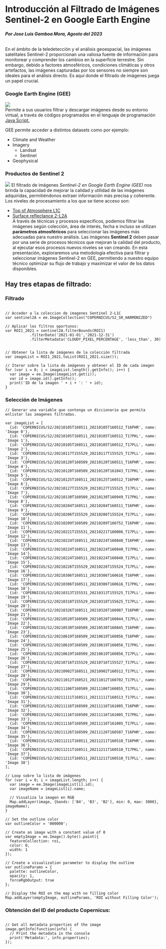 # Introducción al Filtrado de Imágenes Sentinel-2 en Google Earth Engine 

###### **Por Jose Luis Gamboa Mora, Agosto del 2023**
En el ámbito de la teledetección y el análisis geoespacial, las imágenes satelitales Sentinel-2 proporcionan una valiosa fuente de información para monitorear y comprender los cambios en la superficie terrestre. Sin embargo, debido a factores atmosféricos, condiciones climáticas y otros artefactos, las imágenes capturadas por los sensores no
siempre son ideales para el análisis directo. Es aquí donde el filtrado de imágenes juega un papel crucial.  
### Google Earth Engine (GEE)
[![](https://developers.google.com/static/earth-engine/images/datasets/copernicus_s2_sr_1280_856.jpg)](https://developers.google.com/earth-engine/datasets/catalog/sentinel)  
Permite a sus usuarios filtrar y descargar imágenes desde su entorno virtual, a través de códigos programados en el lenguaje de programación [Java Script.](https://developer.mozilla.org/es/docs/Learn/JavaScript/First_steps/What_is_JavaScript)  

GEE permite acceder a distintos datasets como por ejemplo:  
- Climate and Weather
- Imagery
  - Landsat
  - Sentinel
- Geophysical

### Productos de Sentinel 2 
[![](https://sentinel.esa.int/documents/247904/266422/Sentinel-2+Processing+Levels+Overview+%28up+to+L2A%29.png/d6743f9c-b43a-b6b0-4c4e-7d89b3f5e5e4?t=1677240675567)](https://sentinel.esa.int/web/sentinel/user-guides/sentinel-2-msi/processing-levels)
El filtrado de imágenes *Sentinel-2  en Google Earth Engine (GEE)* nos brinda la capacidad de mejorar la calidad y utilidad de las imágenes adquiridas, permitiéndonos extraer información más precisa y coherente.  
Los niveles de procesamiento a los que se tiene acceso son:
- [Top of Atmosphere L1C](https://developers.google.com/earth-engine/datasets/catalog/COPERNICUS_S2_HARMONIZED)
- [Surface reflectance 2-L2A](https://developers.google.com/earth-engine/datasets/catalog/COPERNICUS_S2_SR_HARMONIZED)  
A través de técnicas y procesos específicos, podemos filtrar las imágenes según colección, área de interés, fecha e incluso se utilizan **parámetros atmosféricos** para seleccionar las imágenes más adecuadas para nuestro análisis. Las imágenes **Sentinel 2** deben pasar por una serie de procesos técnicos que mejoran la calidad del producto, al ejecutar esos procesos nuevos niveles se van creando. 
En esta presentación, exploraremos una metodología efectiva para filtrar y seleccionar imágenes Sentinel-2 en GEE, permitiendo a nuestro equipo técnico optimizar su flujo de trabajo y maximizar el valor de los datos disponibles.

## Hay tres etapas de filtrado:
### Filtrado
```// Agregar la variable ROI o Area de Interes... Se debe subir a GEE.

// Acceder a la coleccion de imagenes Sentinel 2-L1C
var sentinel2A = ee.ImageCollection("COPERNICUS/S2_SR_HARMONIZED")

// Aplicar los filtros oportunos:
var ROI1_2021 = sentinel2A.filterBounds(ROI1)
           .filterDate('2021-01-01','2021-12-31')
           .filterMetadata('CLOUDY_PIXEL_PERCENTAGE', 'less_than', 30)
           

// Obtener la lista de imágenes de la colección filtrada
var imageList = ROI1_2021.toList(ROI1_2021.size());

// Iterar sobre la lista de imágenes y obtener el ID de cada imagen
for (var i = 0; i < imageList.length().getInfo(); i++) {
  var image = ee.Image(imageList.get(i));
  var id = image.id().getInfo();
  print('ID de la imagen ' + i + ': ' + id);
}
```
### Selección de Imágenes
```// Primero agregar mi variable ROI
// Generar una variable que contenga un diccionario que permita enlistar las imagenes filtradas.

var imageList = [
  {id: 'COPERNICUS/S2/20210105T160511_20210105T160512_T16PHR', name: 'Image 0'},
  {id: 'COPERNICUS/S2/20210105T160511_20210105T160512_T17PKL', name: 'Image 1'},
  {id: 'COPERNICUS/S2/20210105T160511_20210105T160512_T17PLL', name: 'Image 2'},
  {id: 'COPERNICUS/S2/20210117T155529_20210117T155525_T17PLL', name: 'Image 3'},
  {id: 'COPERNICUS/S2/20210120T160509_20210120T160511_T16PHR', name: 'Image 4'},
  {id: 'COPERNICUS/S2/20210120T160509_20210120T161043_T17PKL', name: 'Image 5'},
  {id: 'COPERNICUS/S2/20210125T160511_20210125T160512_T16PHR', name: 'Image 6'},
  {id: 'COPERNICUS/S2/20210127T155529_20210127T155525_T17PLL', name: 'Image 7'},
  {id: 'COPERNICUS/S2/20210130T160509_20210130T160949_T17PKL', name: 'Image 8'},
  {id: 'COPERNICUS/S2/20210204T160511_20210204T160511_T16PHR', name: 'Image 9'},
  {id: 'COPERNICUS/S2/20210206T155529_20210206T155524_T17PLL', name: 'Image 10'},
  {id: 'COPERNICUS/S2/20210209T160509_20210209T160752_T16PHR', name: 'Image 11'},
  {id: 'COPERNICUS/S2/20210221T155531_20210221T160006_T17PLL', name: 'Image 12'},
  {id: 'COPERNICUS/S2/20210224T160511_20210224T160840_T16PHR', name: 'Image 13'},
  {id: 'COPERNICUS/S2/20210224T160511_20210224T160840_T17PKL', name: 'Image 14'},
  {id: 'COPERNICUS/S2/20210224T160511_20210224T160840_T17PLL', name: 'Image 15'},
  {id: 'COPERNICUS/S2/20210226T155529_20210226T155524_T17PLL', name: 'Image 16'},
  {id: 'COPERNICUS/S2/20210306T160511_20210306T160616_T16PHR', name: 'Image 17'},
  {id: 'COPERNICUS/S2/20210306T160511_20210306T160616_T17PKL', name: 'Image 18'},
  {id: 'COPERNICUS/S2/20210313T155531_20210313T155525_T17PLL', name: 'Image 19'},
  {id: 'COPERNICUS/S2/20210318T155529_20210318T155625_T17PLL', name: 'Image 20'},
  {id: 'COPERNICUS/S2/20210326T160511_20210326T160907_T16PHR', name: 'Image 21'},
  {id: 'COPERNICUS/S2/20210520T160509_20210520T160844_T17PLL', name: 'Image 22'},
  {id: 'COPERNICUS/S2/20210530T160509_20210530T160845_T16PHR', name: 'Image 23'},
  {id: 'COPERNICUS/S2/20210619T160509_20210619T160856_T16PHR', name: 'Image 24'},
  {id: 'COPERNICUS/S2/20210619T160509_20210619T160856_T17PKL', name: 'Image 25'},
  {id: 'COPERNICUS/S2/20210619T160509_20210619T160856_T17PLL', name: 'Image 26'},
  {id: 'COPERNICUS/S2/20210716T155529_20210716T155527_T17PLL', name: 'Image 27'},
  {id: 'COPERNICUS/S2/20210902T160511_20210902T160512_T17PLL', name: 'Image 28'},
  {id: 'COPERNICUS/S2/20211012T160521_20211012T160702_T17PLL', name: 'Image 29'},
  {id: 'COPERNICUS/S2/20211106T160509_20211106T160855_T17PLL', name: 'Image 30'},
  {id: 'COPERNICUS/S2/20211111T160511_20211111T160513_T17PLL', name: 'Image 31'},
  {id: 'COPERNICUS/S2/20211116T160509_20211116T161005_T16PHR', name: 'Image 32'},
  {id: 'COPERNICUS/S2/20211116T160509_20211116T161005_T17PKL', name: 'Image 33'},
  {id: 'COPERNICUS/S2/20211116T160509_20211116T161005_T17PLL', name: 'Image 34'},
  {id: 'COPERNICUS/S2/20211126T160509_20211126T160507_T16PHR', name: 'Image 35'},
  {id: 'COPERNICUS/S2/20211211T160511_20211211T160510_T16PHR', name: 'Image 36'},
  {id: 'COPERNICUS/S2/20211211T160511_20211211T160510_T17PKL', name: 'Image 37'},
  {id: 'COPERNICUS/S2/20211211T160511_20211211T160510_T17PLL', name: 'Image 38'}
];

// Loop sobre la lista de imágenes
for (var i = 0; i < imageList.length; i++) {
  var image = ee.Image(imageList[i].id);
  var imageName = imageList[i].name;
  
  // Visualiza la imagen en RGB
  Map.addLayer(image, {bands: ['B4', 'B3', 'B2'], min: 0, max: 3000}, imageName);
}

// Set the outline color
var outlineColor = '000000';

// Create an image with a constant value of 0
var emptyImage = ee.Image().byte().paint({
  featureCollection: roi,
  color: 0,
  width: 1
});

// Create a visualization parameter to display the outline
var outlineParams = {
  palette: outlineColor,
  opacity: 1,
  forceRgbOutput: true
};

// Display the ROI on the map with no filling color
Map.addLayer(emptyImage, outlineParams, 'ROI without Filling Color');
```
### Obtención del ID del producto Copernicus:
```var image = ee.Image("COPERNICUS/S2_SR/20210206T155529_20210206T155524_T17PLL");

// Get all metadata properties of the image
image.getInfo(function(info) {
  // Print the metadata in the console
  print('Metadata:', info.properties);
});
```
